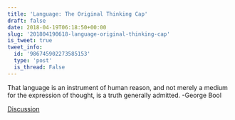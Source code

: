 ```yaml
---
title: 'Language: The Original Thinking Cap'
draft: false
date: 2018-04-19T06:18:50+00:00
slug: '201804190618-language-original-thinking-cap'
is_tweet: true
tweet_info:
  id: '986745902273585153'
  type: 'post'
  is_thread: False
---
```




That language is an instrument of human reason, and not merely a medium for the expression of thought, is a truth generally admitted. -George Bool

[Discussion](https://x.com/sytelus/status/986745902273585153)
